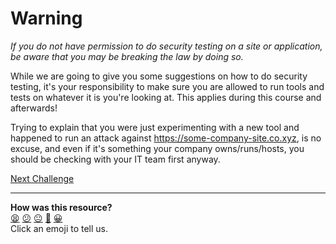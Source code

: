 # Warning

*If you do not have permission to do security testing on a site or application,
be aware that you may be breaking the law by doing so.*

While we are going to give you some suggestions on how to do security testing,
it's your responsibility to make sure you are allowed to run tools and tests on
whatever it is you're looking at. This applies during this course and
afterwards!

Trying to explain that you were just experimenting with a new tool and happened
to run an attack against https://some-company-site.co.xyz, is no excuse, and
even if it's something your company owns/runs/hosts, you should be checking with
your IT team first anyway.

[Next Challenge](03_example_risks.md)

<!-- BEGIN GENERATED SECTION DO NOT EDIT -->

---

**How was this resource?**  
[😫](https://airtable.com/shrUJ3t7KLMqVRFKR?prefill_Repository=makersacademy%2Fextending-testing&prefill_File=phase4%2F02_warning.md&prefill_Sentiment=😫) [😕](https://airtable.com/shrUJ3t7KLMqVRFKR?prefill_Repository=makersacademy%2Fextending-testing&prefill_File=phase4%2F02_warning.md&prefill_Sentiment=😕) [😐](https://airtable.com/shrUJ3t7KLMqVRFKR?prefill_Repository=makersacademy%2Fextending-testing&prefill_File=phase4%2F02_warning.md&prefill_Sentiment=😐) [🙂](https://airtable.com/shrUJ3t7KLMqVRFKR?prefill_Repository=makersacademy%2Fextending-testing&prefill_File=phase4%2F02_warning.md&prefill_Sentiment=🙂) [😀](https://airtable.com/shrUJ3t7KLMqVRFKR?prefill_Repository=makersacademy%2Fextending-testing&prefill_File=phase4%2F02_warning.md&prefill_Sentiment=😀)  
Click an emoji to tell us.

<!-- END GENERATED SECTION DO NOT EDIT -->

